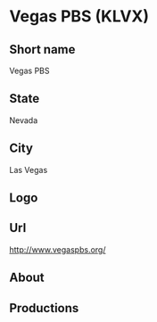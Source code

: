 # Vegas PBS (KLVX)

## Short name

Vegas PBS

## State

Nevada

## City

Las Vegas

## Logo



## Url

http://www.vegaspbs.org/

## About



## Productions


